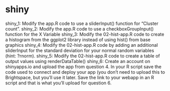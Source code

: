 # shiny

shiny_1: Modify the app.R code to use a sliderInput() function for “Cluster count”.
shiny_2: Modify the app.R code to use a checkboxGroupInput() function for the X Variable
shiny_3: Modify the 02-hist-app.R code to create a histogram from the ggplot2 library instead of using hist() from base graphics
shiny_4: Modify the 02-hist-app.R code by adding an additional sliderInput for the standard deviation for your normal random variables (hint: ?rnorm).
shiny_5: Modify the 02-hist-app.R code to create a table of output values using renderDataTable()
shiny_6: Create an account on shinyapps.io and upload the app from question 4. In your R script save the code used to connect and deploy your app (you don’t need to upload this to Brightspace, but you’ll use it later. Save the link to your webapp in an R script and that is what you’ll upload for question 6.
